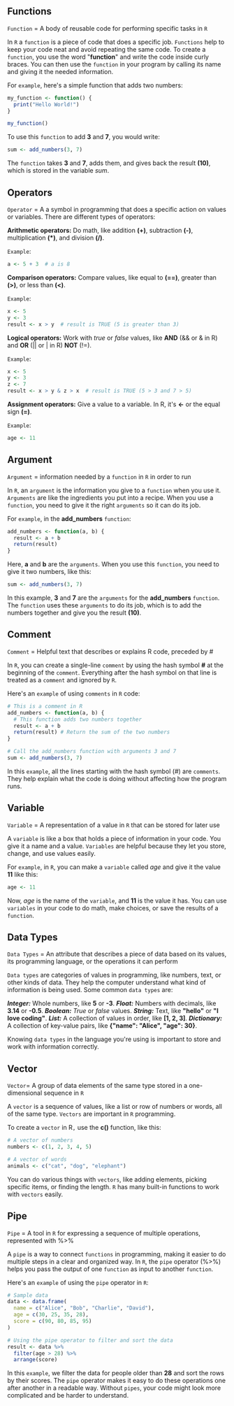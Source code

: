 ## Functions

`Function` = A body of reusable code for performing specific tasks in `R`

In `R` a `function` is a piece of code that does a specific job. `Functions` help to keep your code neat and avoid repeating the same code. To create a `function`, you use the word "**function**" and write the code inside curly braces. You can then use the `function` in your program by calling its name and giving it the needed information.

For `example`, here's a simple function that adds two numbers:


```r
my_function <- function() {
  print("Hello World!")
}

my_function() 
```
To use this `function` to add **3** and **7**, you would write:

```r
sum <- add_numbers(3, 7)
```
The `function` takes **3** and **7**, adds them, and gives back the result **(10)**, which is stored in the variable *sum*.

## Operators

`Operator` = A a symbol in programming that does a specific action on values or variables. There are different types of operators:

**Arithmetic operators:** Do math, like addition **(+)**, subtraction **(-)**, multiplication **(*)**, and division **(/)**.

`Example`:

```r
a <- 5 + 3  # a is 8
```

**Comparison operators:** Compare values, like equal to **(==)**, greater than **(>)**, or less than **(<)**.

`Example`:

```r
x <- 5
y <- 3
result <- x > y  # result is TRUE (5 is greater than 3)
```

**Logical operators:** Work with *true* or *false* values, like **AND** (&& or & in R) and **OR** (|| or | in R) **NOT** (!=).

`Example`:

```r
x <- 5
y <- 3
z <- 7
result <- x > y & z > x  # result is TRUE (5 > 3 and 7 > 5)
```

**Assignment operators:** Give a value to a variable. In R, it's **<-** or the equal sign **(=)**.

`Example`:

```r
age <- 11
```

## Argument

`Argument` = information needed by a `function` in `R` in order to run

In `R`, an `argument` is the information you give to a `function` when you use it. `Arguments` are like the ingredients you put into a recipe. When you use a `function`, you need to give it the right `arguments` so it can do its job.

For `example`, in the **add_numbers** `function`:

```r
add_numbers <- function(a, b) {
  result <- a + b
  return(result)
}
```

Here, **a** and **b** are the `arguments`. When you use this `function`, you need to give it two numbers, like this:

```r
sum <- add_numbers(3, 7)
```

In this example, **3** and **7** are the `arguments` for the **add_numbers** `function`. The `function` uses these `arguments` to do its job, which is to add the numbers together and give you the result **(10)**.

## Comment

`Comment` = Helpful text that describes or explains R code, preceded by #

In `R`, you can create a single-line `comment` by using the hash symbol **#** at the beginning of the `comment`. Everything after the hash symbol on that line is treated as a `comment` and ignored by `R`. 

Here's an `example` of using `comments` in `R` code:

```r
# This is a comment in R
add_numbers <- function(a, b) {
  # This function adds two numbers together
  result <- a + b
  return(result) # Return the sum of the two numbers
}

# Call the add_numbers function with arguments 3 and 7
sum <- add_numbers(3, 7)
```

In this `example`, all the lines starting with the hash symbol (#) are `comments`. They help explain what the code is doing without affecting how the program runs.

## Variable

`Variable` = A representation of a value in `R` that can be stored for later use

A `variable` is like a box that holds a piece of information in your code. You give it a name and a value. `Variables` are helpful because they let you store, change, and use values easily.

For `example`, in `R`, you can make a `variable` called *age* and give it the value **11** like this:

```r
age <- 11
```

Now, *age* is the name of the `variable`, and **11** is the value it has. You can use `variables` in your code to do math, make choices, or save the results of a `function`.

## Data Types

`Data Types` = An attribute that describes a piece of data based on its values, its programming language, or the operations it can perform

`Data types` are categories of values in programming, like numbers, text, or other kinds of data. They help the computer understand what kind of information is being used. Some common `data types` are:

***Integer:*** Whole numbers, like **5** or **-3**.
***Float:*** Numbers with decimals, like **3.14** or **-0.5**.
***Boolean:*** *True* or *false* values.
***String:*** Text, like **"hello"** or **"I love coding"**.
***List:*** A collection of values in order, like **[1, 2, 3]**.
***Dictionary:*** A collection of key-value pairs, like **{"name": "Alice", "age": 30}**.

Knowing `data types` in the language you're using is important to store and work with information correctly.

## Vector

`Vector`= A group of data elements of the same type stored in a one-dimensional sequence in `R`

A `vector` is a sequence of values, like a list or row of numbers or words, all of the same type. `Vectors` are important in `R` programming.

To create a `vector` in R`,` use the **c()** function, like this:

```r
# A vector of numbers
numbers <- c(1, 2, 3, 4, 5)

# A vector of words
animals <- c("cat", "dog", "elephant")
```

You can do various things with `vectors`, like adding elements, picking specific items, or finding the length. `R` has many built-in functions to work with `vectors` easily.

## Pipe

`Pipe` = A tool in `R` for expressing a sequence of multiple operations, represented with %>%

A `pipe` is a way to connect `functions` in programming, making it easier to do multiple steps in a clear and organized way. In `R`, the `pipe` operator (%>%) helps you pass the output of one `function` as input to another `function`.

Here's an `example` of using the `pipe` operator in `R`:

```r
# Sample data
data <- data.frame(
  name = c("Alice", "Bob", "Charlie", "David"),
  age = c(30, 25, 35, 28),
  score = c(90, 80, 85, 95)
)

# Using the pipe operator to filter and sort the data
result <- data %>%
  filter(age > 28) %>%
  arrange(score)
```

In this `example`, we filter the data for people older than **28** and sort the rows by their scores. The `pipe` operator makes it easy to do these operations one after another in a readable way. Without `pipes`, your code might look more complicated and be harder to understand.

